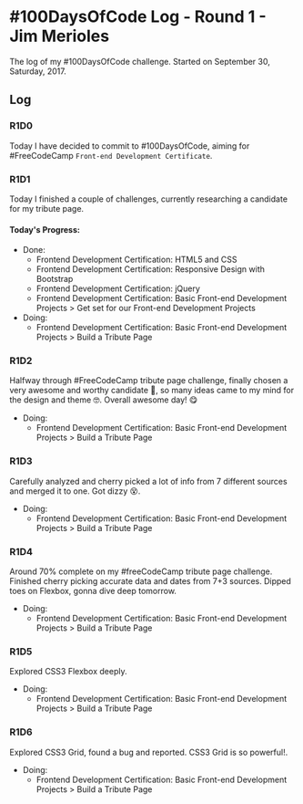 # #100DaysOfCode Log - Round 1 - Jim Merioles

The log of my #100DaysOfCode challenge. Started on September 30, Saturday, 2017.

## Log

### R1D0
Today I have decided to commit to #100DaysOfCode, aiming for #FreeCodeCamp `Front-end Development Certificate`.

### R1D1
Today I finished a couple of challenges, currently researching a candidate for my tribute page.
#### Today's Progress: 
- Done:
  - Frontend Development Certification: HTML5 and CSS
  - Frontend Development Certification: Responsive Design with Bootstrap
  - Frontend Development Certification: jQuery
  - Frontend Development Certification: Basic Front-end Development Projects > Get set for our Front-end Development Projects
- Doing: 
  - Frontend Development Certification: Basic Front-end Development Projects > Build a Tribute Page

### R1D2
Halfway through #FreeCodeCamp tribute page challenge, finally chosen a very awesome and worthy candidate 🤣, so many ideas came to my mind for the design and theme 🤓. Overall awesome day! 😋
- Doing: 
  - Frontend Development Certification: Basic Front-end Development Projects > Build a Tribute Page

### R1D3
Carefully analyzed and cherry picked a lot of info from 7 different sources  and merged it to one. Got dizzy 😵.
- Doing: 
  - Frontend Development Certification: Basic Front-end Development Projects > Build a Tribute Page

### R1D4
Around 70% complete on my #freeCodeCamp tribute page challenge. Finished cherry picking accurate data and dates from 7+3 sources. Dipped toes on Flexbox, gonna dive deep tomorrow.
- Doing: 
  - Frontend Development Certification: Basic Front-end Development Projects > Build a Tribute Page

### R1D5
Explored CSS3 Flexbox deeply.
- Doing: 
  - Frontend Development Certification: Basic Front-end Development Projects > Build a Tribute Page
  
### R1D6
Explored CSS3 Grid, found a bug and reported. CSS3 Grid is so powerful!.
- Doing: 
  - Frontend Development Certification: Basic Front-end Development Projects > Build a Tribute Page
